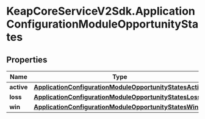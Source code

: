 # KeapCoreServiceV2Sdk.ApplicationConfigurationModuleOpportunityStates

## Properties

Name | Type | Description | Notes
------------ | ------------- | ------------- | -------------
**active** | [**ApplicationConfigurationModuleOpportunityStatesActive**](ApplicationConfigurationModuleOpportunityStatesActive.md) |  | [optional] 
**loss** | [**ApplicationConfigurationModuleOpportunityStatesLoss**](ApplicationConfigurationModuleOpportunityStatesLoss.md) |  | [optional] 
**win** | [**ApplicationConfigurationModuleOpportunityStatesWin**](ApplicationConfigurationModuleOpportunityStatesWin.md) |  | [optional] 


